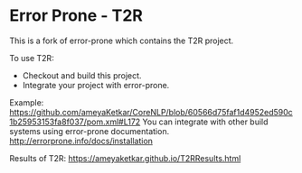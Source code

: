 # Error Prone - T2R

This is a fork of error-prone which contains the T2R project. 

To use T2R: 
* Checkout and build this project.
* Integrate your project with error-prone. 

Example: https://github.com/ameyaKetkar/CoreNLP/blob/60566d75faf1d4952ed590c1b25953153fa8f037/pom.xml#L172
You can integrate with other build systems using error-prone documentation. http://errorprone.info/docs/installation

Results of T2R: 
https://ameyaketkar.github.io/T2RResults.html
  

